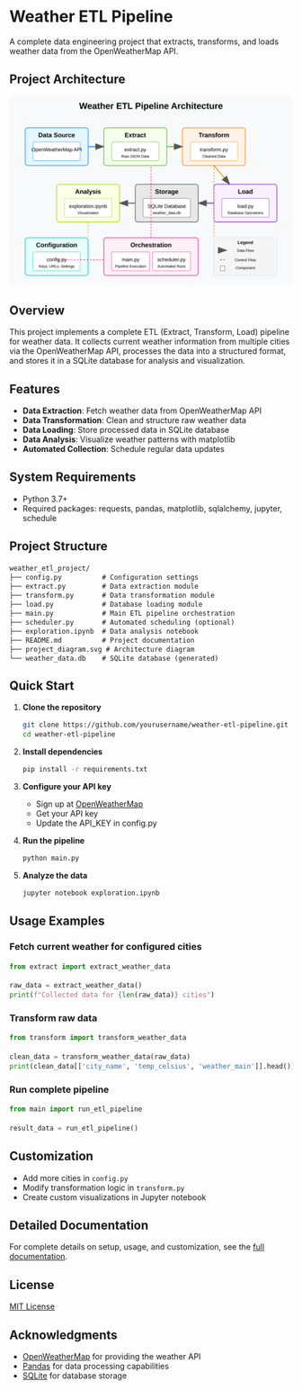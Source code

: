 # Weather ETL Pipeline

A complete data engineering project that extracts, transforms, and loads weather data from the OpenWeatherMap API.

## Project Architecture

![Weather ETL Pipeline Architecture](project_diagram.svg)

## Overview

This project implements a complete ETL (Extract, Transform, Load) pipeline for weather data. It collects current weather information from multiple cities via the OpenWeatherMap API, processes the data into a structured format, and stores it in a SQLite database for analysis and visualization.

## Features

- **Data Extraction**: Fetch weather data from OpenWeatherMap API
- **Data Transformation**: Clean and structure raw weather data
- **Data Loading**: Store processed data in SQLite database
- **Data Analysis**: Visualize weather patterns with matplotlib
- **Automated Collection**: Schedule regular data updates

## System Requirements

- Python 3.7+
- Required packages: requests, pandas, matplotlib, sqlalchemy, jupyter, schedule

## Project Structure

```
weather_etl_project/
├── config.py          # Configuration settings
├── extract.py         # Data extraction module
├── transform.py       # Data transformation module
├── load.py            # Database loading module
├── main.py            # Main ETL pipeline orchestration
├── scheduler.py       # Automated scheduling (optional)
├── exploration.ipynb  # Data analysis notebook
├── README.md          # Project documentation
├── project_diagram.svg # Architecture diagram
└── weather_data.db    # SQLite database (generated)
```

## Quick Start

1. **Clone the repository**
   ```bash
   git clone https://github.com/yourusername/weather-etl-pipeline.git
   cd weather-etl-pipeline
   ```

2. **Install dependencies**
   ```bash
   pip install -r requirements.txt
   ```

3. **Configure your API key**
   - Sign up at [OpenWeatherMap](https://openweathermap.org/)
   - Get your API key
   - Update the API_KEY in config.py

4. **Run the pipeline**
   ```bash
   python main.py
   ```

5. **Analyze the data**
   ```bash
   jupyter notebook exploration.ipynb
   ```

## Usage Examples

### Fetch current weather for configured cities
```python
from extract import extract_weather_data

raw_data = extract_weather_data()
print(f"Collected data for {len(raw_data)} cities")
```

### Transform raw data
```python
from transform import transform_weather_data

clean_data = transform_weather_data(raw_data)
print(clean_data[['city_name', 'temp_celsius', 'weather_main']].head())
```

### Run complete pipeline
```python
from main import run_etl_pipeline

result_data = run_etl_pipeline()
```

## Customization

- Add more cities in `config.py`
- Modify transformation logic in `transform.py`
- Create custom visualizations in Jupyter notebook

## Detailed Documentation

For complete details on setup, usage, and customization, see the [full documentation](documentation.md).

## License

[MIT License](LICENSE)

## Acknowledgments

- [OpenWeatherMap](https://openweathermap.org/) for providing the weather API
- [Pandas](https://pandas.pydata.org/) for data processing capabilities
- [SQLite](https://www.sqlite.org/) for database storage
